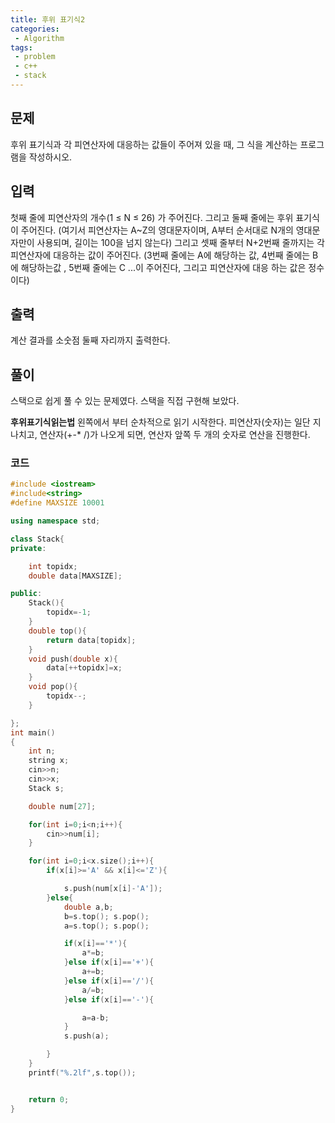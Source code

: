 ```yaml
---
title: 후위 표기식2
categories:
 - Algorithm
tags:
 - problem
 - c++
 - stack
---
```



## 문제
후위 표기식과 각 피연산자에 대응하는 값들이 주어져 있을 때, 그 식을 계산하는 프로그램을 작성하시오.

## 입력

첫째 줄에 피연산자의 개수(1 ≤ N ≤ 26) 가 주어진다. 그리고 둘째 줄에는 후위 표기식이 주어진다. (여기서 피연산자는 A~Z의 영대문자이며, A부터 순서대로 N개의 영대문자만이 사용되며, 길이는 100을 넘지 않는다) 그리고 셋째 줄부터 N+2번째 줄까지는 각 피연산자에 대응하는 값이 주어진다. (3번째 줄에는 A에 해당하는 값, 4번째 줄에는 B에 해당하는값 , 5번째 줄에는 C ...이 주어진다, 그리고 피연산자에 대응 하는 값은 정수이다)

## 출력
계산 결과를 소숫점 둘째 자리까지 출력한다.

## 풀이
스택으로 쉽게 풀 수 있는 문제였다.
스택을 직접 구현해 보았다.

**후위표기식읽는법**
왼쪽에서 부터 순차적으로 읽기 시작한다. 피연산자(숫자)는 일단 지나치고, 연산자(+-* /)가 나오게 되면, 연산자 앞쪽 두 개의 숫자로 연산을 진행한다.

### 코드

```c++
#include <iostream>
#include<string>
#define MAXSIZE 10001

using namespace std;

class Stack{
private:

    int topidx;
    double data[MAXSIZE];

public:
    Stack(){
        topidx=-1;
    }
    double top(){
        return data[topidx];
    }
    void push(double x){
        data[++topidx]=x;
    }
    void pop(){
        topidx--;
    }

};
int main()
{
    int n;
    string x;
    cin>>n;
    cin>>x;
    Stack s;

    double num[27];

    for(int i=0;i<n;i++){
        cin>>num[i];
    }

    for(int i=0;i<x.size();i++){
        if(x[i]>='A' && x[i]<='Z'){

            s.push(num[x[i]-'A']);
        }else{
            double a,b;
            b=s.top(); s.pop();
            a=s.top(); s.pop();

            if(x[i]=='*'){
                a*=b;
            }else if(x[i]=='+'){
                a+=b;
            }else if(x[i]=='/'){
                a/=b;
            }else if(x[i]=='-'){

                a=a-b;
            }
            s.push(a);

        }
    }
    printf("%.2lf",s.top());


    return 0;
}

```
